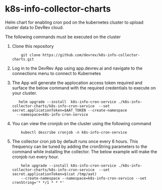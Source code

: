 # k8s-info-collector-charts
Helm chart for enabling cron pod on the kubernetes cluster to upload cluster data to DevRev cloud.

The following commands must be executed on the cluster

1. Clone this repository
   ``` 
       git clone https://github.com/devrev/k8s-info-collector-charts.git 
   ```

2. Log in to the DevRev App using app.devrev.ai and navigate to the connections menu to connect to Kubernetes

3. The App will generate the applocation access token required and surface the below command with the required credentials to execute on your cluster.

    ```  
       helm upgrade --install  k8s-info-cron-service ./k8s-info-collector-charts/k8s-info-cron-service  --set secret.applicationToken=$AAT_TOKEN --create-namespace 
      --namespace=k8s-info-cron-service
    ```

4. You can view the cronjob on the cluster using the following command
    ``` 
        kubectl describe cronjob -n k8s-info-cron-service 
    ```

5. The collector cron job by default runs once every 6 hours. This frequency can be tuned by adding the cronString parameters to the command while
   installing the collector. The below example will make the cronjob run every hour.
   ``` 
       helm upgrade --install k8s-info-cron-service ./k8s-info-collector-charts/k8s-info-cron-service  --set secret.applicationToken=$(cat /tmp/aat) 
       --create-namespace --namespace=k8s-info-cron-service --set cronString='* */1 * * *' 
   ```
